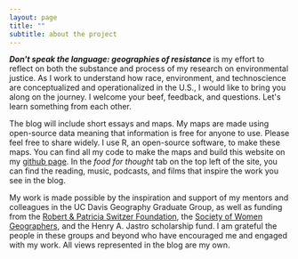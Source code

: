 ```yaml
---
layout: page
title: ""
subtitle: about the project
---
```


***Don't speak the language: geographies of resistance*** is my effort to reflect on both the substance and process of my research on environmental justice. As I work to understand how race, environment, and technoscience are conceptualized and operationalized in the U.S., I would like to bring you along on the journey. I welcome your beef, feedback, and questions. Let's learn something from each other.

The blog will include short essays and maps.  My maps are made using open-source data meaning that information is free for anyone to use.  Please feel free to share widely.  I use R, an open-source software, to make these maps.  You can find all my code to make the maps and build this website on my [github page](https://github.com/miakd/).  In the *food for thought* tab on the top left of the site, you can find the reading, music, podcasts, and films that inspire the work you see in the blog.

My work is made possible by the inspiration and support of my mentors and colleagues in the UC Davis Geography Graduate Group, as well as funding from the [Robert & Patricia Switzer Foundation](http://www.switzernetwork.org/become-fellow/2017-switzer-fellows), the [Society of Women Geographers](http://www.iswg.org/fellowships/current-fellowship-winners), and the Henry A. Jastro scholarship fund.  I am grateful the people in these groups and beyond who have encouraged me and engaged with my work.  All views represented in the blog are my own.
